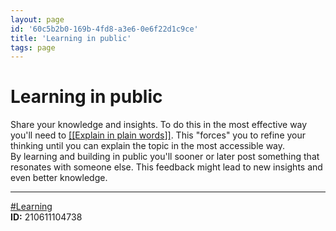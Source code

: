 ```yaml
---
layout: page
id: '60c5b2b0-169b-4fd8-a3e6-0e6f22d1c9ce'
title: 'Learning in public'
tags: page
---
```

  
# Learning in public

<div class="space-y-2">
<div class="element-block ml-0"><div class="flex-1">Share your knowledge and insights. To do this in the most effective way you'll need to <a class="text-teal-400 group" href="/pages/explain-in-plain-words"><span class="text-gray-500 group-hover:text-yellow-500">[[</span>Explain in plain words<span class="text-gray-500 group-hover:text-yellow-500">]]</span></a>. This "forces" you to refine your thinking until you can explain the topic in the most accessible way.</div></div>

<div class="element-block ml-0"><div class="flex-1">By learning and building in public you'll sooner or later post something that resonates with someone else. This feedback might lead to new insights and even better knowledge.</div></div>

<hr class="border-gray-700 !my-5" />

<div class="element-block ml-0"><div class="flex-1"><a class="text-gray-400" href="/pages/learning">#Learning</a></div></div>

<div class="element-block ml-0"><div class="flex-1"><strong class="text-rose-400">ID:</strong> 210611104738</div></div>
</div>
